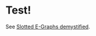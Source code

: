 Test!
=====

See [Slotted E-Graphs demystified](https://memoryleak47.github.io/slotted-egraphs-demystified/).
